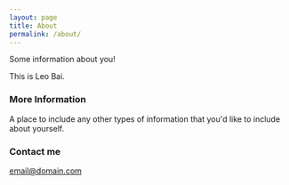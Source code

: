 ```yaml
---
layout: page
title: About
permalink: /about/
---
```


Some information about you!

This is Leo Bai.

### More Information

A place to include any other types of information that you'd like to include about yourself.

### Contact me

[email@domain.com](mailto:email@domain.com)
